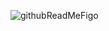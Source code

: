 ![githubReadMeFigo](https://github.com/user-attachments/assets/803fda4f-d941-4f07-aa1a-d6a7e5943cf3)
